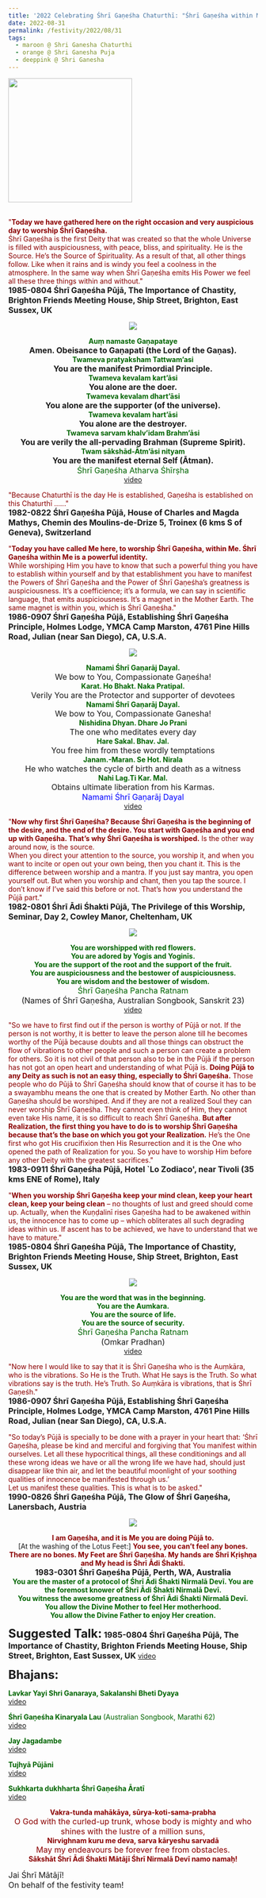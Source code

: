 ```yaml
---
title: '2022 Celebrating Śhrī Gaṇeśha Chaturthī: "Śhrī Gaṇeśha within Me is a powerful identity" '
date: 2022-08-31
permalink: /festivity/2022/08/31
tags:
  - maroon @ Shri Ganesha Chaturthi
  - orange @ Shri Ganesha Puja
  - deeppink @ Shri Ganesha
---
```


<div style="text-align: left"><img src="/images/image1.png" width="250" /></div><br>

<p>
<font color="DarkRed">"<b>Today we have gathered here on the right occasion and very auspicious day to worship Śhrī Gaṇeśha.</b><br>
Śhrī Gaṇeśha is the first Deity that was created so that the whole Universe is filled with auspiciousness, with peace, bliss, and spirituality. He is the Source. He’s the Source of Spirituality. As a result of that, all other things follow. Like when it rains and is windy you feel a coolness in the atmosphere. In the same way when Śhrī Gaṇeśha emits His Power we feel all these three things within and without."</font><br>
<font size="+0"><b>1985-0804 Śhrī Gaṇeśha Pūjā, The Importance of Chastity, Brighton Friends Meeting House, Ship Street, Brighton, East Sussex, UK</b></font>
</p>

<div style="text-align: center"><img src="/images/image1008.png" /></div>

<p style="text-align:center;">
<font color="DarkGreen"><b>Auṃ namaste Gaṇapataye</b></font><br>
<font size="+0"><b>Amen. Obeisance to Gaṇapati (the Lord of the Gaṇas).</b></font><br>
<font color="DarkGreen"><b>Twameva pratyaksham Tattwam’asi</b></font><br>
<font size="+0"><b>You are the manifest Primordial Principle.</b></font><br>
<font color="DarkGreen"><b>Twameva kevalam kart’āsi</b></font><br>
<font size="+0"><b>You alone are the doer.</b></font><br>
<font color="DarkGreen"><b>Twameva kevalam dhart’āsi</b></font><br>
<font size="+0"><b>You alone are the supporter (of the universe).</b></font><br>
<font color="DarkGreen"><b>Twameva kevalam hart’āsi</b></font><br>
<font size="+0"><b>You alone are the destroyer.</b></font><br>
<font color="DarkGreen"><b>Twameva sarvam khalv’idam Brahm’āsi</b></font><br>
<font size="+0"><b>You are verily the all-pervading Brahman (Supreme Spirit).</b></font><br>
<font color="DarkGreen"><b>Twam sākshād-Ātm’āsi nityam</b></font><br>
<font size="+0"><b>You are the manifest eternal Self (Ātman).</b></font><br>
<font color="DarkGreen"><font size="+0">Śhrī Gaṇeśha Atharva Śhīrṣha</font></font><br>
<a href="https://seven-teams.github.io/Videos_Links.html">video</a>
</p>

<p>
<font color="DarkRed">"Because Chaturthī is the day He is established, Gaṇeśha is established on this Chaturthī ......"</font><br>
<font size="+0"><b>1982-0822 Śhrī Gaṇeśha Pūjā, House of Charles and Magda Mathys, Chemin des Moulins-de-Drize 5, Troinex (6 kms S of Geneva), Switzerland</b></font>
</p>

<p>
<font color="DarkRed">"<b>Today you have called Me here, to worship Śhrī Gaṇeśha, within Me. Śhrī Gaṇeśha within Me is a powerful identity.</b><br>
While worshiping Him you have to know that such a powerful thing you have to establish within yourself and by that establishment you have to manifest the Powers of Śhrī Gaṇeśha and the Power of Śhrī Gaṇeśha’s greatness is auspiciousness. It’s a coefficience; it’s a formula, we can say in scientific language, that emits auspiciousness. It’s a magnet in the Mother Earth. The same magnet is within you, which is Śhrī Gaṇeśha."</font><br>
<font size="+0"><b>1986-0907 Śhrī Gaṇeśha Pūjā, Establishing Śhrī Gaṇeśha Principle, Holmes Lodge, YMCA Camp Marston, 4761 Pine Hills Road, Julian (near San Diego), CA, U.S.A.</b></font>
</p>


<div style="text-align: center"><img src="/images/image1009.png" /></div>

<p style="text-align:center;">
<font color="DarkGreen"><b>Namami Śhrī Gaṇarāj Dayal.</b></font><br>
<font size="+0">We bow to You, Compassionate Gaṇeśha!</font><br>
<font color="DarkGreen"><b>Karat. Ho Bhakt. Naka Pratipal.</b></font><br>
<font size="+0">Verily You are the Protector and supporter of devotees</font><br>
<font color="DarkGreen"><b>Namami Śhrī Gaṇarāj Dayal.</b></font><br>
<font size="+0">We bow to You, Compassionate Ganesha!</font><br>
<font color="DarkGreen"><b>Nishidina Dhyan. Dhare Jo Prani</b></font><br>
<font size="+0">The one who meditates every day</font><br>
<font color="DarkGreen"><b>Hare Sakal. Bhav. Jal.</b></font><br>
<font size="+0">You free him from these wordly temptations</font><br>
<font color="DarkGreen"><b>Janam.-Maran. Se Hot. Nirala</b></font><br>
<font size="+0">He who watches the cycle of birth and death as a witness</font><br>
<font color="DarkGreen"><b>Nahi Lag.Ti Kar. Mal.</b></font><br>
<font size="+0">Obtains ultimate liberation from his Karmas.</font><br>
<font color="blue"><font size="+0">Namami Śhrī Gaṇarāj Dayal</font></font><br>
<a href="https://seven-teams.github.io/Videos_Links.html">video</a>
</p>

<p>
<font color="DarkRed">"<b>Now why first Śhrī Gaṇeśha? Because Śhrī Gaṇeśha is the beginning of the desire, and the end of the desire. You start with Gaṇeśha and you end up with Gaṇeśha. That’s why Śhrī Gaṇeśha is worshiped.</b> Is the other way around now, is the source.<br>
When you direct your attention to the source, you worship it, and when you want to incite or open out your own being, then you chant it. This is the difference between worship and a mantra. If you just say mantra, you open yourself out. But when you worship and chant, then you tap the source. I don’t know if I’ve said this before or not. That’s how you understand the Pūjā part."</font><br>
<font size="+0"><b>1982-0801 Śhrī Ādi Śhakti Pūjā, The Privilege of this Worship, Seminar, Day 2, Cowley Manor, Cheltenham, UK</b></font>
</p>

<div style="text-align: center"><img src="/images/image1010.png" /></div>

<p style=" text-align:center;">
<font color="DarkGreen"><b>You are worshipped with red flowers.<br>
You are adored by Yogis and Yoginīs.<br>
You are the support of the root and the support of the fruit.<br>
You are auspiciousness and the bestower of auspiciousness.<br>
You are wisdom and the bestower of wisdom.</b></font><br>
<font size="+0"><font color="DarkGreen">Śhrī Gaṇeśha Pancha Ratnam</font></font><br>
<font size="+0">(Names of Śhrī Gaṇeśha, Australian Songbook, Sanskrit 23)</font><br>
<a href="https://youtu.be/TxotrB3Gzo0">video</a>
</p>

<p>
<font color="DarkRed">"So we have to first find out if the person is worthy of Pūjā or not. If the person is not worthy, it is better to leave the person alone till he becomes worthy of the Pūjā because doubts and all those things can obstruct the flow of vibrations to other people and such a person can create a problem for others. So it is not civil of that person also to be in the Pūjā if the person has not got an open heart and understanding of what Pūjā is. <b>Doing Pūjā to any Deity as such is not an easy thing, especially to Śhrī Gaṇeśha.</b> Those people who do Pūjā to Śhrī Gaṇeśha should know that of course it has to be a swayambhu means the one that is created by Mother Earth. No other than Gaṇeśha should be worshiped. And if they are not a realized Soul they can never worship Śhrī Gaṇeśha. They cannot even think of Him, they cannot even take His name, it is so difficult to reach Śhrī Gaṇeśha. <b>But after Realization, the first thing you have to do is to worship Śhrī Gaṇeśha because that’s the base on which you got your Realization.</b> He’s the One first who got His crucifixion then His Resurrection and it is the One who opened the path of Realization for you. So you have to worship Him before any other Deity with the greatest sacrifices."</font><br>
<font size="+0"><b>1983-0911 Śhrī Gaṇeśha Pūjā, Hotel `Lo Zodiaco', near Tivoli (35 kms ENE of Rome), Italy</b></font>
</p>

<p>
<font color="DarkRed">"<b>When you worship Śhrī Gaṇeśha keep your mind clean, keep your heart clean, keep your being clean</b> – no thoughts of lust and greed should come up. Actually, when the Kuṇḍalinī rises Gaṇeśha had to be awakened within us, the innocence has to come up – which obliterates all such degrading ideas within us. If ascent has to be achieved, we have to understand that we have to mature."</font><br>
<font size="+0"><b>1985-0804 Śhrī Gaṇeśha Pūjā, The Importance of Chastity, Brighton Friends Meeting House, Ship Street, Brighton, East Sussex, UK</b></font>
</p>

<div style="text-align: center"><img src="/images/image1011.png" /></div>

<p style=" text-align:center;">
<font color="DarkGreen"><b>You are the word that was in the beginning.<br>
You are the Aumkara.<br>
You are the source of life.<br>
You are the source of security.</b></font><br>
<font size="+0"><font color="DarkGreen">Śhrī Gaṇeśha Pancha Ratnam</font></font><br>
<font size="+0">(Omkar Pradhan)</font><br>
<a href="https://www.youtube.com/watch?v=yavVfThmkHk&ab_channel=SahajiBhai">video</a>
</p>

<p>
<font color="DarkRed">"Now here I would like to say that it is Śhrī Gaṇeśha who is the Auṃkāra, who is the vibrations. So He is the Truth. What He says is the Truth. So what vibrations say is the truth. He’s Truth. So Auṃkāra is vibrations, that is Śhrī Gaṇeśh."</font><br>
<font size="+0"><b>1986-0907 Śhrī Gaṇeśha Pūjā, Establishing Śhrī Gaṇeśha Principle, Holmes Lodge, YMCA Camp Marston, 4761 Pine Hills Road, Julian (near San Diego), CA, U.S.A.</b></font>
</p>

<p>
<font color="DarkRed">"So today’s Pūjā is specially to be done with a prayer in your heart that: ‘Śhrī Gaṇeśha, please be kind and merciful and forgiving that You manifest within ourselves. Let all these hypocritical things, all these conditionings and all these wrong ideas we have or all the wrong life we have had, should just disappear like thin air, and let the beautiful moonlight of your soothing qualities of innocence be manifested through us.’<br>
Let us manifest these qualities. This is what is to be asked."</font><br>
<font size="+0"><b>1990-0826 Śhrī Gaṇeśha Pūjā, The Glow of Śhrī Gaṇeśha, Lanersbach, Austria</b></font>
</p>

<div style="text-align: center"><img src="/images/image1012.png" /></div>

<p style="text-align:center;">
<font color="DarkRed"><b>I am Gaṇeśha, and it is Me you are doing Pūjā to.</b></font><br>
[At the washing of the Lotus Feet:] <font color="DarkRed"><b>You see, you can’t feel any bones. There are no bones. My Feet are Śhrī Gaṇeśha. My hands are Śhrī Kṛiṣhṇa and My head is Śhrī Ādi Śhakti.</b></font><br>
<font size="+0"><b>1983-0301 Śhrī Gaṇeśha Pūjā, Perth, WA, Australia</b></font><br>
<font color="DarkGreen"><b>You are the master of a protocol of Śhrī Ādi Śhakti Nirmalā Devī. You are the foremost knower of Śhrī Ādi Śhakti Nirmalā Devī.<br>
You witness the awesome greatness of Śhrī Ādi Śhakti Nirmalā Devī.<br>
You allow the Divine Mother to feel Her motherhood.<br>
You allow the Divine Father to enjoy Her creation.</b></font>
</p>

<font size="+2"><b>Suggested Talk:</b></font> 
<font size="+0"><b>1985-0804 Śhrī Gaṇeśha Pūjā, The Importance of Chastity, Brighton Friends Meeting House, Ship Street, Brighton, East Sussex, UK</b></font>
<a href="https://vimeo.com/740934626"> video</a><br>

<font size="+2"><b>Bhajans:</b></font>

<p>
<font color="DarkGreen"><b>Lavkar Yayi Shri Ganaraya, Sakalanshi Bheti Dyaya</b></font><br>
<a href="https://seven-teams.github.io/Videos_Links.html">video</a>
</p>

<p>
<font color="DarkGreen"><b>Śhrī Gaṇeśha Kinaryala Lau</b> (Australian Songbook, Marathi 62)</font><br>
<a href="https://seven-teams.github.io/Videos_Links.html">video</a>
</p>

<p>
<font color="DarkGreen"><b>Jay Jagadambe </b></font><br>
<a href="https://seven-teams.github.io/Videos_Links.html">video</a> 
</p>

<p>
<font color="DarkGreen"><b>Tujhyā Pūjāni</b></font><br>
<a href="https://seven-teams.github.io/Videos_Links.html">video</a>
</p>

<p>
<font color="DarkGreen"><b>Sukhkarta dukhharta Śhrī Gaṇeśha Āratī</b></font><br>
<a href="https://youtu.be/hCjD-83qxLk?list=PL8E57180C36478F98">video</a> 
</p>

<p style="color:DarkRed; text-align:center;">
<b>Vakra-tunda mahākāya, sūrya-koti-sama-prabha</b><br>
<font size="+0">O God with the curled-up trunk, whose body is mighty and who shines with the lustre of a million suns,</font><br>
<b>Nirvighnam kuru me deva, sarva kāryeshu sarvadā</b><br>
<font size="+0">May my endeavours be forever free from obstacles.</font><br>
<b>Sākshāt Śhrī Ādi Śhakti Mātājī Śhrī Nirmalā Devī namo namaḥ!</b><br>
</p>

<p>
<font size="+0">Jai Śhrī Mātājī!<br>
On behalf of the festivity team!</font>
</p>